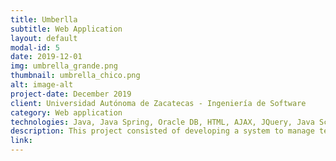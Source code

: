 ```yaml
---
title: Umberlla
subtitle: Web Application
layout: default
modal-id: 5
date: 2019-12-01
img: umbrella_grande.png
thumbnail: umbrella_chico.png
alt: image-alt
project-date: December 2019
client: Universidad Autónoma de Zacatecas - Ingeniería de Software
category: Web application
technologies: Java, Java Spring, Oracle DB, HTML, AJAX, JQuery, Java Script.
description: This project consisted of developing a system to manage teachers' classes through a web platform to upload homeworks, classifications and student attendance record.
link:
---
```

